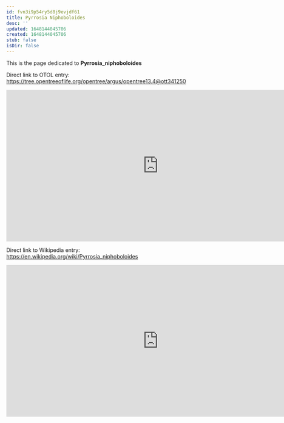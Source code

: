 ```yaml
---
id: fvn3i9p54ry5d8j9evjdf61
title: Pyrrosia Niphoboloides
desc: ''
updated: 1648144045706
created: 1648144045706
stub: false
isDir: false
---
```

This is the page dedicated to **Pyrrosia_niphoboloides**


Direct link to OTOL entry: https://tree.opentreeoflife.org/opentree/argus/opentree13.4@ott341250



<html>
    <body>
    <iframe src="https://tree.opentreeoflife.org/opentree/argus/opentree13.4@ott341250"
    width="800" height="400" frameborder="0" allowfullscreen> </iframe>
    </body>
</html>
    


Direct link to Wikipedia entry: https://en.wikipedia.org/wiki/Pyrrosia_niphoboloides



<html>
    <body>
    <iframe src="https://en.wikipedia.org/wiki/Pyrrosia_niphoboloides"
    width="800" height="400" frameborder="0" allowfullscreen> </iframe>
    </body>
</html>
    

